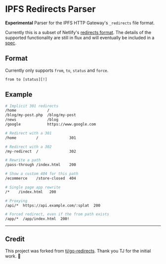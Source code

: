 # IPFS Redirects Parser

**Experimental**
Parser for the IPFS HTTP Gateway's `_redirects` file format.

Currently this is a subset of Netlify's [redirects format](https://www.netlify.com/docs/redirects/).
The details of the supported functionality are still in flux and will eventually be included in a [spec](https://github.com/ipfs/specs).

## Format
Currently only supports `from`, `to`, `status` and `force`.

```
from to [status][!]
```

## Example

```sh
# Implicit 301 redirects
/home              /
/blog/my-post.php  /blog/my-post
/news              /blog
/google            https://www.google.com

# Redirect with a 301
/home         /              301

# Redirect with a 302
/my-redirect  /              302

# Rewrite a path
/pass-through /index.html    200

# Show a custom 404 for this path
/ecommerce    /store-closed  404

# Single page app rewrite
/*    /index.html   200

# Proxying
/api/*  https://api.example.com/:splat  200

# Forced redirect, even if the from path exists
/app/*  /app/index.html  200!
```

---

## Credit
This project was forked from [tj/go-redirects](https://github.com/tj/go-redirects).  Thank you TJ for the initial work. 🙏